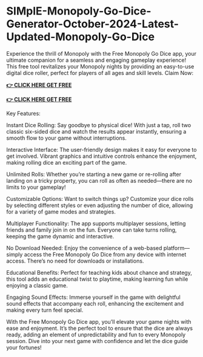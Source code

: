 # SIMplE-Monopoly-Go-Dice-Generator-October-2024-Latest-Updated-Monopoly-Go-Dice

Experience the thrill of Monopoly with the Free Monopoly Go Dice app, your ultimate companion for a seamless and engaging gameplay experience! This free tool revitalizes your Monopoly nights by providing an easy-to-use digital dice roller, perfect for players of all ages and skill levels.
 Claim Now:

**[👉 CLICK HERE GET FREE](https://tinyurl.com/yraheyk3)**

**[👉 CLICK HERE GET FREE](https://tinyurl.com/yraheyk3)**



Key Features:

Instant Dice Rolling: Say goodbye to physical dice! With just a tap, roll two classic six-sided dice and watch the results appear instantly, ensuring a smooth flow to your game without interruptions.

Interactive Interface: The user-friendly design makes it easy for everyone to get involved. Vibrant graphics and intuitive controls enhance the enjoyment, making rolling dice an exciting part of the game.

Unlimited Rolls: Whether you’re starting a new game or re-rolling after landing on a tricky property, you can roll as often as needed—there are no limits to your gameplay!

Customizable Options: Want to switch things up? Customize your dice rolls by selecting different styles or even adjusting the number of dice, allowing for a variety of game modes and strategies.

Multiplayer Functionality: The app supports multiplayer sessions, letting friends and family join in on the fun. Everyone can take turns rolling, keeping the game dynamic and interactive.

No Download Needed: Enjoy the convenience of a web-based platform—simply access the Free Monopoly Go Dice from any device with internet access. There’s no need for downloads or installations.

Educational Benefits: Perfect for teaching kids about chance and strategy, this tool adds an educational twist to playtime, making learning fun while enjoying a classic game.

Engaging Sound Effects: Immerse yourself in the game with delightful sound effects that accompany each roll, enhancing the excitement and making every turn feel special.

With the Free Monopoly Go Dice app, you’ll elevate your game nights with ease and enjoyment. It’s the perfect tool to ensure that the dice are always ready, adding an element of unpredictability and fun to every Monopoly session. Dive into your next game with confidence and let the dice guide your fortunes!
